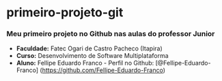# primeiro-projeto-git
### Meu primeiro projeto no Github nas aulas do professor Junior

- **Faculdade:** Fatec Ogari de Castro Pacheco (Itapira)
- **Curso:** Desenvolvimento de Software Multiplataforma
- **Aluno:** Fellipe Eduardo Franco - Perfil no Github: [@Fellipe-Eduardo-Franco] (https://github.com/Fellipe-Eduardo-Franco)
